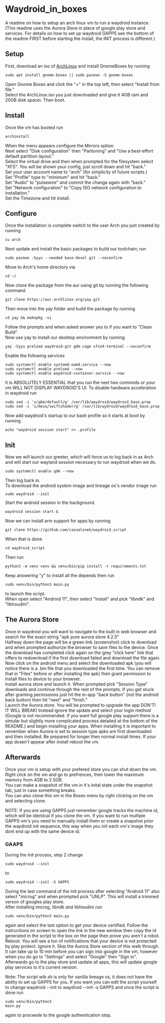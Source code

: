 # Waydroid_in_boxes
A readme on how to setup an arch linux vm to run a waydroid instance.
(This readme uses the Aurora Store in place of google play store and services. For details on how to set up waydroid GAPPS see the bottom of the readme FIRST before starting the install, the INIT process is different.)

<h2>Setup</h2>
First, download an iso of <a href="https://archlinux.org/download/">ArchLinux</a> and install GnomeBoxes by running</br><pre><code>sudo apt install gnome-boxes || sudo pacman -S gnome-boxes</code></pre>
Open Gnome Boxes and click the "+" in the top left, then select "Install from file."</br>
Select the ArchLinux.iso you just downloaded and give it 4GB ram and 20GB disk spacei. Then boot.</br>

<h2>Install</h2>
Once the vm has booted run<pre><code>archinstall</code></pre>
When the menu appears configure the Mirrors option.</br>
Next select "Disk configuration" then "Partioning" and "Use a best-effort default partition layout."</br>
Select the virtual drive and then when prompted for the filesystem select "XFS". You will be shown your config, just scroll down and hit "back."</br>
Set your user account name to "arch" (for simplicity of future scripts.)</br>
Set "Profile" type to "minimum" and hit "back."</br>
Set "Audio" to "pulsewire" and commit the change again with "back."</br>
Set "Network configuration" to "Copy ISO network configuration to installation."</br>
Set the Timezone and hit install.</br>

<h2>Configure</h2>
Once the installation is complete switch to the user Arch you just created by running<code><pre>su arch</code></pre>
Next update and install the basic packages to build our toolchain; run<code><pre>sudo pacman -Syyu --needed base-devel git --noconfirm</code></pre>
Move to Arch's home directory via<code><pre>cd ~/</code></pre>
Now clone the package from the aur using git by running the following command<code><pre>git clone https://aur.archlinux.org/yay.git</code></pre>
Then move into the yay folder and build the package by running<code><pre>cd yay && makepkg -si</code></pre> Follow the prompts and when asked answer yes to if you want to "Clean Build".</br>
Now use yay to install our desktop environment by running<code><pre>yay -Syyu preload waydroid-git gdm cage xfce4-terminal --noconfirm</code></pre>
Enable the following services<code><pre>sudo systemctl enable systemd-oomd.service --now
sudo systemctl enable preload --now
sudo systemctl enable waydroid-container.service --now
</code></pre>
It is ABSOLUTELY ESSENTIAL that you run the next two commnds or your vm WILL NOT DISPLAY WAYDROID'S UI. To disable hardware acceleration in waydroid run<code><pre>sudo sed -i 's/gbm/default/g' /var/lib/waydroid/waydroid_base.prop
sudo sed -i 's/mesa/swiftshader/g' /var/lib/wydroid/waydroid_base.prop</code></pre>
Now add waydroid's startup to our bash profile so it starts at boot by running<code><pre>echo "waydroid session start" >> .profile</code></pre>

<h2>Init</h2>
Now we will launch our greeter, which will force us to log back in as Arch and will start our wayland session necessary to run waydroid when we do. <code><pre>sudo systemctl enable gdm --now</code></pre> Then log back in.</br>
To download the android system image and lineage os's vendor image run <code><pre>sudo waydroid --init</pre></code>
Start the android session in the background. <code><pre>waydroid session start &</code></pre>
Now we can install arm support for apps by running <code><pre>git clone https://github.com/casualsnek/waydroid_script</code></pre>
When that is done<code><pre>cd waydroid_script</code></pre> Then run<code><pre>python3 -m venv venv && venv/bin/pip install -r requirements.txt</code></pre>Keep answering "y" to install all the depends then run<code><pre>sudo venv/bin/python3 main.py</code></pre>to launch the script.</br>
When open select "Android 11", then select "Install" and pick "libndk" and "libhoudini".</br>

<h2>The Aurora Store</h2>
Once in waydroid you will want to navigate to the built in web browser and search for the exact string "apk pure aurora store 4.2.5"</br>
Halfway down the page will be a green link (screenshot) click to download and when prompted authorize the browser to save files to the device. Once the download has completed click again on the grey "click here" link that offers to redownload if the first download failed and download the file again.</br>
Now click on the android menu and select the downloaded apk (you will notice there is a .bin file that you downloaded the first time. You can remove that in "Files" before or after installing the apk) then grant permission to install files to device to your browser.</br>
Install aurora store and launch it. When prompted pick "Session Type" downloads and continue through the rest of the prompts. If you get stuck after granting permissions just hit the in-app "back button" (not the android back button) then hit "next" and "finish."</br>
Launch the Aurora store. You will be prompted to upgrade the app DON'T! IT WILL BREAK! Instead ignore the update and select your login method (Google is not recommended. If you want full google play support there is a simular but slightly more complicated process detailed at the bottom of the README.) and begin installing your apps.
When installing it is important to remember when Aurora is set to session type apks are first downloaded and then installed. Be prepared for longer then normal install times. If your app dosen't appear after install reboot the vm.</br>

<h2>Afterwards</h2>
Once your vm is setup with your prefered store you can shut down the vm.</br>
Right click on the vm and go to prefrences, then lower the maximum memory from 4GB to 2.5GB.</br>
You can make a snapshot of the vm in it's inital state under the snapshot tab, just in case something breaks.</br>
You can also clone this vm in the Boxes menu by right clicking on the vm and selecting clone.</br>

NOTE: If you are using GAPPS just remember google tracks the machine id, which will be identical if you clone the vm. If you want to run multiple GAPPS vm's you need to manually install them or create a snapshot prior the waydroid init sequence, this way when you init each vm's image they dont end up with the same device id.</br>

<h3>GAAPS</h3>
During the Init process, step 2 change<code><pre>sudo waydroid --init</code></pre> to <code><pre>sudo waydroid --init -S GAPPS</code></pre>
During the last command of the Init process after selecting "Android 11" also select "microg" and when prompted pick "UNLP". This will install a trimmed verson of googles play store.</br>
After installing microg, libndk and libhoudini run<code><pre>sudo venv/bin/python3 main.py</code></pre> again and select the last option to get your device certified. Follow the instructions on screen to open the link in the new window then copy the id generated in the script to the box on the page then prove you aren't a robot.</br>
Reboot. You will see a ton of notifications that your device is not protected by play protect. Ignore it. Skip the Aurora Store section of this walk through. It can take up to 10 min before you can sign into google in the vm, however when you do go to "Settings" and select "Google" then "Sign in". Afterwards go to the play store and update all apps, this will update google play services to it's current version.</br>

Note: The script wib.sh is only for vanilla lineage os, it does not have the ability to set up GAPPS for you. If you want you can edit the script yourself to change waydroid --init to waydroid --init -s GAPPS and once the script is done run <pre><code>sudo venv/bin/python3 main.py</code></pre> again to proceede to the google authentication step.
